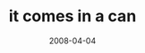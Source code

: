 ---
layout: base.njk
title : 'it comes in a can' 
view_title : 'it comes in a can' 
year : '2008' 
date : '2008-04-04' 
img_file : '/drawing/itcomesinacan.png' 
html_file : 'itcomesinacan' 
next_html : 'howdoigetthere2.html' 
year_order : '145' 
permalink : "title/{{html_file}}.html"
---